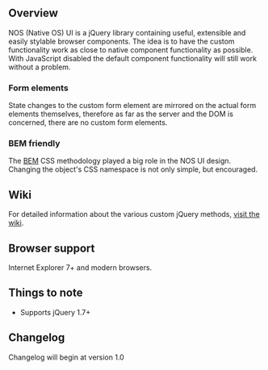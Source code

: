 ## Overview
NOS (Native OS) UI is a jQuery library containing useful, extensible and easily stylable browser components. The idea is to have the custom functionality work as close to native component functionality as possible. With JavaScript disabled the default component functionality will still work without a problem.

### Form elements
State changes to the custom form element are mirrored on the actual form elements themselves, therefore as far as the server and the DOM is concerned, there are no custom form elements. 

### BEM friendly
The [BEM](http://nicolasgallagher.com/about-html-semantics-front-end-architecture/) CSS methodology played a big role in the NOS UI design. Changing the object's CSS namespace is not only simple, but encouraged.

## Wiki
For detailed information about the various custom jQuery methods, [visit the wiki](https://github.com/NATIVEVML/NOS-UI/wiki).

## Browser support
Internet Explorer 7+ and modern browsers.

## Things to note
* Supports jQuery 1.7+

## Changelog
Changelog will begin at version 1.0
